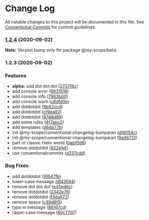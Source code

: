 # Change Log

All notable changes to this project will be documented in this file.
See [Conventional Commits](https://conventionalcommits.org) for commit guidelines.

### [1.2.4](https://github.com/rizalibnu/lerna-conventional-commits-example/compare/@my-scope/beta@1.2.3...@my-scope/beta@1.2.4) (2020-09-02)

**Note:** Version bump only for package @my-scope/beta





### 1.2.3 (2020-09-02)


### Features

* **alpha:** add dot dot dot ([273718c](https://github.com/rizalibnu/lerna-conventional-commits-example/commit/273718cd6960bd26c5ffaa8826773af22ac8e6c1))
* add console error ([6631516](https://github.com/rizalibnu/lerna-conventional-commits-example/commit/66315168ce61f1cfd18808c6eba6dffc7be7ed5d))
* add console info ([7963b00](https://github.com/rizalibnu/lerna-conventional-commits-example/commit/7963b00980a45d1968a570cca6d2e1559b8e73f5))
* add console warn ([c8dfd0e](https://github.com/rizalibnu/lerna-conventional-commits-example/commit/c8dfd0ef4c02d4595f156d0c531dc826cfb50374))
* add dotdotdot ([9b62ccd](https://github.com/rizalibnu/lerna-conventional-commits-example/commit/9b62ccda780c1b8797c8ef6e04746fe00ca9d0ac))
* add dotdotdot ([cf9ea92](https://github.com/rizalibnu/lerna-conventional-commits-example/commit/cf9ea9207481e9e2cdce8f75728d4210f49946d5))
* add dotdotdot ([8748d89](https://github.com/rizalibnu/lerna-conventional-commits-example/commit/8748d897fbba4b82fce888bd637c08d088c59753))
* add some rules ([4f7aec2](https://github.com/rizalibnu/lerna-conventional-commits-example/commit/4f7aec20fa4034d0b4875b384025ffce1747b15d))
* add templates ([d64b77b](https://github.com/rizalibnu/lerna-conventional-commits-example/commit/d64b77b3a122c5a1132d9bc7ca750514778dfe69))
* init @my-scope/conventional-changelog-kumparan ([df4054c](https://github.com/rizalibnu/lerna-conventional-commits-example/commit/df4054cb719ddb816debeacdab65051cfc502e08))
* init @my-scope/conventional-changelog-kumparan ([9a36731](https://github.com/rizalibnu/lerna-conventional-commits-example/commit/9a367314fca4efcdf98cb7046e4d6ba0d6b31036))
* part of classic Hello world ([0ab10d6](https://github.com/rizalibnu/lerna-conventional-commits-example/commit/0ab10d6071b4a4218458513606a4fa851dec3556))
* remove dotdotdot ([922e1ef](https://github.com/rizalibnu/lerna-conventional-commits-example/commit/922e1ef75287766754af23fc2a951ec83d72f7d4))
* use conventionalcommits ([d337cdd](https://github.com/rizalibnu/lerna-conventional-commits-example/commit/d337cdd179c0d397a9e00e941c7df5120b3cce19))


### Bug Fixes

* add dotdotdot ([91647fb](https://github.com/rizalibnu/lerna-conventional-commits-example/commit/91647fb857f27c0e5365e32f10286ded309d60eb))
* lower-case message ([df43584](https://github.com/rizalibnu/lerna-conventional-commits-example/commit/df435844e3c7f958f8bdc8215dd2226f8ef8e350))
* remove dot dot dot ([e45ed6c](https://github.com/rizalibnu/lerna-conventional-commits-example/commit/e45ed6c5d39ffa519a6f94cae5be4e2aaa32b9d0))
* remove dotdotdot ([2342e76](https://github.com/rizalibnu/lerna-conventional-commits-example/commit/2342e766e104e9822387476a7e91b588f9cf500e))
* remove dotdotdot ([f3da572](https://github.com/rizalibnu/lerna-conventional-commits-example/commit/f3da572a05a7b7ade3592da590c9a8b7fcfc0e2b))
* remove space ([c39d8f5](https://github.com/rizalibnu/lerna-conventional-commits-example/commit/c39d8f5e5dba084c78e7cb8278524a19a13f391e))
* typo in message ([88167cd](https://github.com/rizalibnu/lerna-conventional-commits-example/commit/88167cd3985b96a2ca4ae852c356d4ff5a5007d6))
* upper-case message ([80c7707](https://github.com/rizalibnu/lerna-conventional-commits-example/commit/80c770774da1a8a2515b9feec9390627fbe8c4b8))
